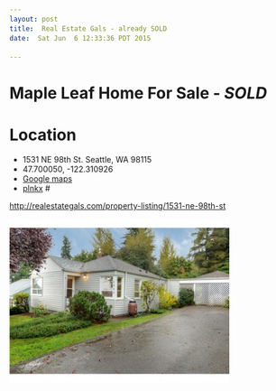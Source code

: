 ```yaml
---
layout: post
title:  Real Estate Gals - already SOLD
date:  Sat Jun  6 12:33:36 PDT 2015

---
```


# Maple Leaf Home For Sale - *SOLD*

# Location

<ul>
  <li>1531 NE 98th St.  Seattle, WA 98115</li>
  <li>47.700050, -122.310926</li>
  <li><a href='https://www.google.com/maps/place/1531+NE+98th+St,+Seattle,+WA+98115/@47.700072,-122.31091,17z/data=!3m1!4b1!4m2!3m1!1s0x549013fae21ff5b9:0x34a93be254e57e1a'
      target="_blank">Google maps</a></li>
  <li><a href='http://link2.plnkx.com/id/19bc3510c3753390a2162c9ec1eb3d242f155ae3'>plnkx</a> #</li>
</ul>

<p style='margin-left: 1.5em;'>

<a href='http://realestategals.com/properties/1531-ne-98th-st/'
   target="_blank">http://realestategals.com/property-listing/1531-ne-98th-st</a>

<img src='/images/1431-NE-98th-St-1-390x292.jpeg' style='margin: auto;' />

</p>



